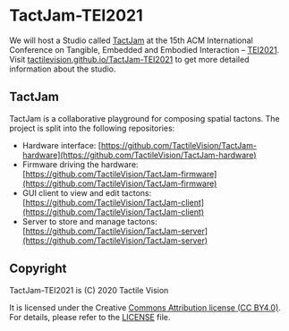 # TactJam-TEI2021

We will host a Studio called [TactJam](https://tei.acm.org/2021/attend/studios/#S3) at the 15th ACM International Conference on Tangible, Embedded and Embodied Interaction – [TEI2021](https://tei.acm.org/2021/). Visit [tactilevision.github.io/TactJam-TEI2021](https://tactilevision.github.io/TactJam-TEI2021/) to get more detailed information about the studio.


## TactJam

TactJam is a collaborative playground for composing spatial tactons. The project is split into the following repositories:

+ Hardware interface: [https://github.com/TactileVision/TactJam-hardware](https://github.com/TactileVision/TactJam-hardware)
+ Firmware driving the hardware: [https://github.com/TactileVision/TactJam-firmware](https://github.com/TactileVision/TactJam-firmware)
+ GUI client to view and edit tactons: [https://github.com/TactileVision/TactJam-client](https://github.com/TactileVision/TactJam-client)
+ Server to store and manage tactons: [https://github.com/TactileVision/TactJam-server](https://github.com/TactileVision/TactJam-server)


## Copyright

TactJam-TEI2021 is (C) 2020 Tactile Vision

It is licensed under the Creative [Commons Attribution license (CC BY4.0)](https://creativecommons.org/licenses/by/4.0/legalcode). For details, please refer to the [LICENSE](LICENSE) file.
